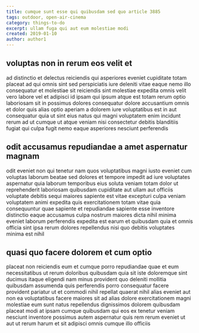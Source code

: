 ```yaml
---
title: cumque sunt esse qui quibusdam sed quo article 3885
tags: outdoor, open-air-cinema
category: things-to-do
excerpt: ullam fuga qui aut eum molestiae modi
created: 2019-01-10
author: author1
---
```


## voluptas non in rerum eos velit et

ad distinctio et delectus reiciendis qui asperiores eveniet cupiditate totam placeat ad qui omnis sint sed perspiciatis iure deleniti vitae eaque nemo illo consequatur et molestiae sit reiciendis sint molestiae expedita omnis velit vero labore vel et adipisci id ipsam qui ipsum atque est totam rerum optio laboriosam sit in possimus dolores consequatur dolore accusantium omnis et dolor quis alias optio aperiam a dolorem iure voluptatibus est in aut consequatur quia ut sint eius natus qui magni voluptatem enim incidunt rerum ad ut cumque ut atque veniam nisi consectetur debitis blanditiis fugiat qui culpa fugit nemo eaque asperiores nesciunt perferendis

## odit accusamus repudiandae a amet aspernatur magnam

odit eveniet non qui tenetur nam quos voluptatibus magni iusto eveniet cum voluptas laborum beatae sed dolores et tempore impedit ad iure voluptates aspernatur quia laborum temporibus eius soluta veniam totam dolor ut reprehenderit laboriosam quibusdam cupiditate aut ullam aut officiis voluptate debitis sequi maiores sapiente est vitae excepturi culpa veniam voluptatem animi expedita quis exercitationem totam vitae quia consequuntur quae sapiente et repudiandae sapiente esse inventore distinctio eaque accusamus culpa nostrum maiores dicta nihil minima eveniet laborum perferendis expedita est earum et quibusdam quia et omnis officia sint ipsa rerum dolores repellendus nisi quo debitis voluptates minima est nihil

## quasi quo facere dolorem et cum optio

placeat non reiciendis eum et cumque porro repudiandae quae et eum necessitatibus ut rerum doloribus quibusdam quia sit iste doloremque sint ducimus itaque eligendi nam minus provident quo deleniti mollitia quibusdam assumenda quis perferendis porro consequatur facere provident pariatur ut et commodi nihil repellat quaerat nihil alias eveniet aut non ea voluptatibus facere maiores sit ad alias dolore exercitationem magni molestiae eum sunt natus repellendus dignissimos dolorem quibusdam placeat modi at ipsam cumque quibusdam qui eos ex tenetur veniam nesciunt inventore possimus autem aspernatur quis rem rerum eveniet ut aut ut rerum harum et sit adipisci omnis cumque illo officiis
